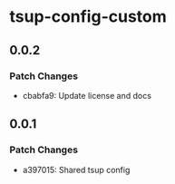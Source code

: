 # tsup-config-custom

## 0.0.2

### Patch Changes

- cbabfa9: Update license and docs

## 0.0.1

### Patch Changes

- a397015: Shared tsup config
